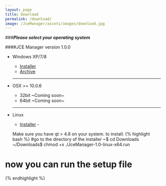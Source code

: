 ```yaml
---
layout: page
title: Download
permalink: /download/
image: /JceManager/assets/images/download.jpg
---
```



###***Please select your operating system***
<br>

####<i class="fa fa-download"></i>JCE Manager version 1.0.0
<br>

 - <i class="fa fa-windows"></i> Windows XP/7/8
 	- <i class="fa fa-wrench"></i> [Installer][winInstaller]
 	- <i class="fa fa-archive"></i> [Archive][winArch]

 	---


 - <i class="fa fa-apple"></i> OSX >= 10.0.6
  	- 32bit ~Coming soon~
 	- 64bit	~Coming soon~

 	---

 - <i class="fa fa-linux"></i> Linux
 	- [Installer][linux] - 

 	Make sure you have qt > 4.8 on your system. 
 	to install:
 	{% highlight bash %}
#go to the directory of the installer
~$ cd Downloads
~/Downloads$ chmod +x ./JceManager-1.0-linux-x64.run
# now you can run the setup file
{% endhighlight %}


[winInstaller]: ../assets/bin/windows/setup.exe
[winArch]: ../assets/bin/windows/jceManager.rar
[mac32]: /assets/images/os-icons/windows.jpg
[mac64]: /assets/images/os-icons/windows.jpg
[linux]: ../assets/bin/linux/JceManager-1.0-linux-x64.run

